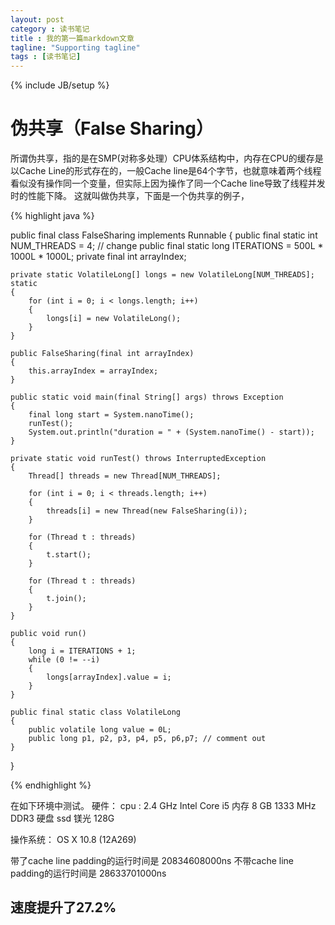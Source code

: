 ```yaml
---
layout: post
category : 读书笔记
title : 我的第一篇markdown文章
tagline: "Supporting tagline"
tags : [读书笔记]
---
```

{% include JB/setup %}

# 伪共享（False Sharing）

所谓伪共享，指的是在SMP(对称多处理）CPU体系结构中，内存在CPU的缓存是以Cache Line的形式存在的，一般Cache line是64个字节，也就意味着两个线程看似没有操作同一个变量，但实际上因为操作了同一个Cache line导致了线程并发时的性能下降。
这就叫做伪共享，下面是一个伪共享的例子，


{% highlight java %}

public final class FalseSharing
    implements Runnable
{
    public final static int NUM_THREADS = 4; // change
    public final static long ITERATIONS = 500L * 1000L * 1000L;
    private final int arrayIndex;
 
    private static VolatileLong[] longs = new VolatileLong[NUM_THREADS];
    static
    {
        for (int i = 0; i < longs.length; i++)
        {
            longs[i] = new VolatileLong();
        }
    }
 
    public FalseSharing(final int arrayIndex)
    {
        this.arrayIndex = arrayIndex;
    }
 
    public static void main(final String[] args) throws Exception
    {
        final long start = System.nanoTime();
        runTest();
        System.out.println("duration = " + (System.nanoTime() - start));
    }
 
    private static void runTest() throws InterruptedException
    {
        Thread[] threads = new Thread[NUM_THREADS];
 
        for (int i = 0; i < threads.length; i++)
        {
            threads[i] = new Thread(new FalseSharing(i));
        }
 
        for (Thread t : threads)
        {
            t.start();
        }
 
        for (Thread t : threads)
        {
            t.join();
        }
    }
 
    public void run()
    {
        long i = ITERATIONS + 1;
        while (0 != --i)
        {
            longs[arrayIndex].value = i;
        }
    }
 
    public final static class VolatileLong
    {
        public volatile long value = 0L;
        public long p1, p2, p3, p4, p5, p6,p7; // comment out
    }
}

{% endhighlight %}

在如下环境中测试。
硬件： cpu : 2.4 GHz Intel Core i5
	  内存  8 GB 1333 MHz DDR3
	  硬盘  ssd 镁光 128G 
	 
操作系统：  OS X 10.8 (12A269)	
 
带了cache line padding的运行时间是
20834608000ns
不带cache line padding的运行时间是
28633701000ns
## 速度提升了27.2%
